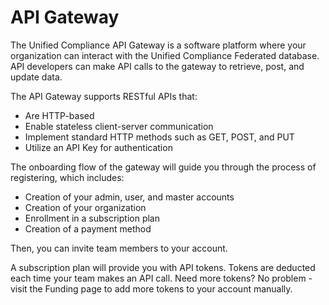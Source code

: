 # API Gateway

The Unified Compliance API Gateway is a software platform where your organization can interact with the Unified Compliance Federated database. API developers can make API calls to the gateway to retrieve, post, and update data.

The API Gateway supports RESTful APIs that:

* Are HTTP-based
* Enable stateless client-server communication
* Implement standard HTTP methods such as GET, POST, and PUT
* Utilize an API Key for authentication

The onboarding flow of the gateway will guide you through the process of registering, which includes:

* Creation of your admin, user, and master accounts
* Creation of your organization
* Enrollment in a subscription plan
* Creation of a payment method

Then, you can invite team members to your account.

A subscription plan will provide you with API tokens. Tokens are deducted each time your team makes an API call. Need more tokens? No problem - visit the Funding page to add more tokens to your account manually.
